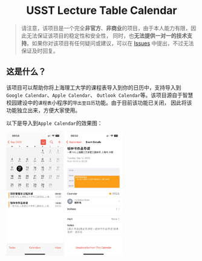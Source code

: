 <div style="text-align: center"><h1>USST Lecture Table Calendar</h1></div>

> 请注意，该项目是一个完全**非官方**、**非商业**的项目，由于本人能力有限，因此无法保证该项目的稳定性和安全性，
同时，也**无法提供一对一的技术支持**。如果你对该项目有任何疑问或建议，可以在
> [Issues](https://github.com/vvbbnn00/USST-Lecture-Table-Calendar/issues) 中提出，不过无法保证及时回复。

## 这是什么？
该项目可以帮助你将上海理工大学的课程表导入到你的日历中，支持导入到`Google Calendar`、`Apple Calendar`、
`Outlook Calendar`等。该项目源自于智慧校园建设中的`课程表`小程序的`导出至日历`功能。由于目前该功能已关闭，
因此将该功能独立出来，方便大家使用。

以下是导入到`Apple Calendar`的效果图：

<div>
    <img src="images/intro_01.png" width="30%"  alt="intro_01"/>
    <img src="images/intro_02.png" width="30%"  alt="intro_02"/>
</div>

